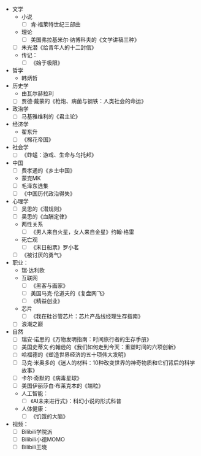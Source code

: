 + 文学
	+ 小说
		+ [ ] 肯·福莱特世纪三部曲
	+ 理论
		+ [ ] 美国弗拉基米尔·纳博科夫的《文学讲稿三种》
	+ [ ] 朱光潜《给青年人的十二封信》
	+ 传记：
		+ [ ] 《始于极限》
+ 哲学
	+ 韩炳哲
+ 历史学
	+ 由瓦尔赫拉利
	+ [ ] 贾德·戴蒙的《枪炮、病菌与钢铁：人类社会的命运》
+ 政治学
	+ [ ] 马基雅维利的《君主论》
+ 经济学
	+ 翟东升
	+ [ ] 《棉花帝国》
+ 社会学
	+ [ ] 《蚱蜢：游戏、生命与乌托邦》
+ 中国
	+ [ ] 费孝通的《乡土中国》
	+ 蒙克MK
	+ [ ] 毛泽东选集
	+ [ ] 《中国历代政治得失》
+ 心理学
	+ [ ] 吴思的《潜规则》
	+ [ ] 吴思的《血酬定律》
	+ 两性关系
		+ [ ] 《男人来自火星，女人来自金星》约翰·格雷
	+ 死亡观
		+ [ ] 《末日船票》罗小茗
	+ [ ] 《被讨厌的勇气》

+ 职业：
	+ 瑞·达利欧
	+ 互联网
		+ [ ] 《黑客与画家》
		+ [ ] 美国马克·伦道夫的《复盘网飞》
		+ [ ] 《精益创业》
	+ 芯片
		+ [ ] 《我在硅谷管芯片：芯片产品线经理生存指南》
	+ [ ] 浪潮之巅
+ 自然
	+ [ ] 瑞安·诺思的《万物发明指南：时间旅行者的生存手册》
	+ [ ] 美国史蒂文·约翰逊的《我们如何走到今天：重塑时间的六项创新》
	+ [ ] 哈福德的《塑造世界经济的五十项伟大发明》
	+ [ ] 马克·米奥多的《迷人的材料：10种改变世界的神奇物质和它们背后的科学故事》
	+ [ ] 卡尔·奇默的《病毒星球》
	+ [ ] 美国伊丽莎白·布莱克本的《端粒》
	+ 人工智能：
		+ [ ] 《AI未来进行式》：科幻小说的形式科普
	+ 人体健康：
		+ [ ] 《饥饿的大脑》

+ 视频：
	+ [ ] Bilibili学院派
	+ [ ] Bilibili小德MOMO
	+ [ ] Bilibili王晓